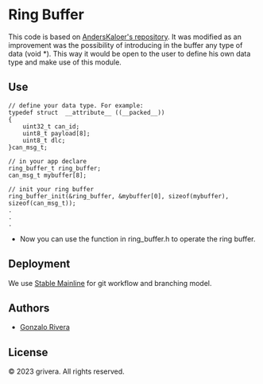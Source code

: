 # Ring Buffer

This code is based on [AndersKaloer's repository](https://github.com/AndersKaloer/Ring-Buffer). It was modified as an improvement was the possibility of introducing in the buffer any type of data (void \*). This way it would be open to the user to define his own data type and make use of this module.

## Use

    // define your data type. For example:
    typedef struct  __attribute__ ((__packed__))
    {
        uint32_t can_id;
        uint8_t payload[8];
        uint8_t dlc;
    }can_msg_t;

    // in your app declare
    ring_buffer_t ring_buffer;
    can_msg_t mybuffer[8];

    // init your ring buffer
    ring_buffer_init(&ring_buffer, &mybuffer[0], sizeof(mybuffer), sizeof(can_msg_t));
    .
    .
    .

- Now you can use the function in ring_buffer.h to operate the ring buffer.

## Deployment

We use [Stable Mainline](https://www.bitsnbites.eu/a-stable-mainline-branching-model-for-git/) for git workflow and branching model.

## Authors

  - [Gonzalo Rivera](gonzaloriveras90@gmail.com)

## License

© 2023 grivera. All rights reserved.
